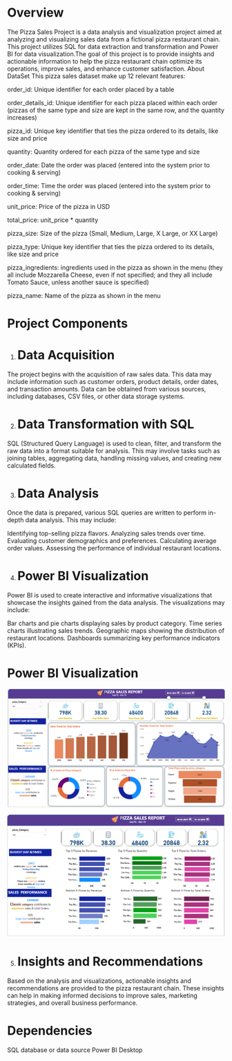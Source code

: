 
# Overview

The Pizza Sales Project is a data analysis and visualization project aimed at analyzing and visualizing sales data from a fictional pizza restaurant chain. 
This project utilizes SQL for data extraction and transformation and Power BI for data visualization.The goal of this project is to provide insights and actionable information to help the pizza restaurant chain optimize its operations, improve sales, and enhance customer satisfaction.
About DataSet
This pizza sales dataset make up 12 relevant features:

order_id: Unique identifier for each order placed by a table

order_details_id: Unique identifier for each pizza placed within each order (pizzas of the same type and size are kept in the same row, and the quantity increases)

pizza_id: Unique key identifier that ties the pizza ordered to its details, like size and price

quantity: Quantity ordered for each pizza of the same type and size

order_date: Date the order was placed (entered into the system prior to cooking & serving)

order_time: Time the order was placed (entered into the system prior to cooking & serving)

unit_price: Price of the pizza in USD

total_price: unit_price * quantity

pizza_size: Size of the pizza (Small, Medium, Large, X Large, or XX Large)

pizza_type: Unique key identifier that ties the pizza ordered to its details, like size and price

pizza_ingredients: ingredients used in the pizza as shown in the menu (they all include Mozzarella Cheese, even if not specified; and they all include Tomato Sauce, unless another sauce is specified)

pizza_name: Name of the pizza as shown in the menu

# Project Components
1. # Data Acquisition
The project begins with the acquisition of raw sales data. This data may include information such as customer orders, product details, order dates, and transaction amounts. Data can be obtained from various sources, including databases, CSV files, or other data storage systems.

2. # Data Transformation with SQL
SQL (Structured Query Language) is used to clean, filter, and transform the raw data into a format suitable for analysis. This may involve tasks such as joining tables, aggregating data, handling missing values, and creating new calculated fields.

3. # Data Analysis
Once the data is prepared, various SQL queries are written to perform in-depth data analysis. This may include:

Identifying top-selling pizza flavors.
Analyzing sales trends over time.
Evaluating customer demographics and preferences.
Calculating average order values.
Assessing the performance of individual restaurant locations.

4. #  Power BI Visualization
Power BI is used to create interactive and informative visualizations that showcase the insights gained from the data analysis. The visualizations may include:

Bar charts and pie charts displaying sales by product category.
Time series charts illustrating sales trends.
Geographic maps showing the distribution of restaurant locations.
Dashboards summarizing key performance indicators (KPIs).


# Power BI Visualization

 ![Dashboard 1](https://github.com/ashrafkhan778/Pizza-Sales-Analysis/blob/main/Pizza%20Sales%20Report%20daskhboard.png)


 ![Dashboard 2](https://github.com/ashrafkhan778/Pizza-Sales-Analysis/blob/main/Pizza%20Sales%20Report%20daskhboard%202.png)

 5. # Insights and Recommendations
Based on the analysis and visualizations, actionable insights and recommendations are provided to the pizza restaurant chain. These insights can help in making informed decisions to improve sales, marketing strategies, and overall business performance.

# Dependencies
SQL database or data source
Power BI Desktop

